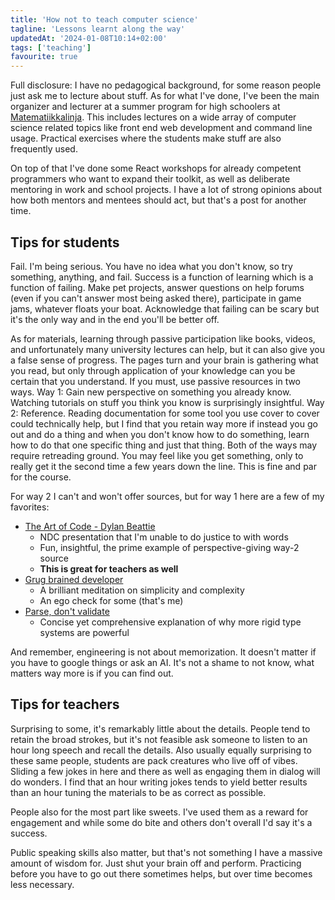 ```yaml
---
title: 'How not to teach computer science'
tagline: 'Lessons learnt along the way'
updatedAt: '2024-01-08T10:14+02:00'
tags: ['teaching']
favourite: true
---
```


Full disclosure: I have no pedagogical background, for some reason people just
ask me to lecture about stuff. As for what I've done, I've been the main
organizer and lecturer at a summer program for high schoolers at
[Matematiikkalinja](https://matematiikkalinja.fi/). This includes lectures on
a wide array of computer science related topics like front end web development and
command line usage. Practical exercises where the students make stuff are also
frequently used.

On top of that I've done some React workshops for already competent programmers
who want to expand their toolkit, as well as deliberate mentoring in work and
school projects. I have a lot of strong opinions about how both mentors and
mentees should act, but that's a post for another time.

## Tips for students

Fail. I'm being serious. You have no idea what you don't know, so try something,
anything, and fail. Success is a function of learning which is a function of failing.
Make pet projects, answer questions on help forums (even if you can't answer most
being asked there), participate in game jams, whatever floats your boat. Acknowledge
that failing can be scary but it's the only way and in the end you'll be better off.

As for materials, learning through passive participation like books, videos, and
unfortunately many university lectures can help, but it can also give you a false
sense of progress. The pages turn and your brain is gathering what you read, but
only through application of your knowledge can you be certain that you understand.
If you must, use passive resources in two ways. Way 1: Gain new perspective on something
you already know. Watching tutorials on stuff you think you know is surprisingly
insightful. Way 2: Reference. Reading documentation for some tool you use
cover to cover could technically help, but I find that you retain way more if
instead you go out and do a thing and when you don't know how to do something,
learn how to do that one specific thing and just that thing. Both of the ways may
require retreading ground. You may feel like you get something, only to really get
it the second time a few years down the line. This is fine and par for the course.

For way 2 I can't and won't offer sources, but for way 1 here are a few of my favorites:

- [The Art of Code - Dylan Beattie](https://www.youtube.com/watch?v=6avJHaC3C2U)
  - NDC presentation that I'm unable to do justice to with words
  - Fun, insightful, the prime example of perspective-giving way-2 source
  - **This is great for teachers as well**
- [Grug brained developer](https://grugbrain.dev/)
  - A brilliant meditation on simplicity and complexity
  - An ego check for some (that's me)
- [Parse, don't validate](https://lexi-lambda.github.io/blog/2019/11/05/parse-don-t-validate/)
  - Concise yet comprehensive explanation of why more rigid type systems are powerful

And remember, engineering is not about memorization. It doesn't matter if you
have to google things or ask an AI. It's not a shame to not know,
what matters way more is if you can find out.

## Tips for teachers

Surprising to some, it's remarkably little about the details. People tend to
retain the broad strokes, but it's not feasible ask someone to listen to an hour
long speech and recall the details. Also usually equally surprising to these same
people, students are pack creatures who live off of vibes. Sliding a few jokes
in here and there as well as engaging them in dialog will do wonders. I find that
an hour writing jokes tends to yield better results than an hour tuning the
materials to be as correct as possible.

People also for the most part like sweets. I've used them as a reward for engagement
and while some do bite and others don't overall I'd say it's a success.

Public speaking skills also matter, but that's not something I have a massive amount
of wisdom for. Just shut your brain off and perform. Practicing before you have to
go out there sometimes helps, but over time becomes less necessary.
